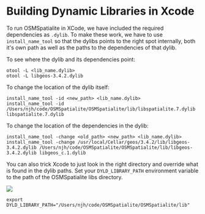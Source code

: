 # Building Dynamic Libraries in Xcode

To run OSMSpatialite in XCode, we have included the required dependencies as `.dylib`. To make these work, we have to use `install_name_tool` so that the dylibs points to the right spot internally, both it's own path as well as the paths to the dependencies of that dylib.

To see where the dylib and its dependencies point:
```
otool -L <lib_name.dylib>
otool -L libgeos-3.4.2.dylib
```

To change the location of the dylib itself:
```
install_name_tool -id <new_path> <lib_name.dylib>
install_name_tool -id /Users/njh/code/OSMSpatialite/OSMSpatialite/lib/libspatialite.7.dylib libspatialite.7.dylib
```

To change the location of the dependencies in the dylib:
```
install_name_tool -change <old_path> <new_path> <lib_name.dylib>
install_name_tool -change /usr/local/Cellar/geos/3.4.2/lib/libgeos-3.4.2.dylib /Users/njh/code/OSMSpatialite/OSMSpatialite/lib/libgeos-3.4.2.dylib libgeos_c.1.dylib
```

You can also trick Xcode to just look in the right directory and override what is found in the dylib paths. Set your `DYLD_LIBRARY_PATH` environment variable to the path of the OSMSpatialite libs directory.

![](https://cloud.githubusercontent.com/assets/556367/11103411/1b1ed4ec-8877-11e5-884b-caa27c0c640e.png)
```
export DYLD_LIBRARY_PATH="/Users/njh/code/OSMSpatialite/OSMSpatialite/lib"
```
